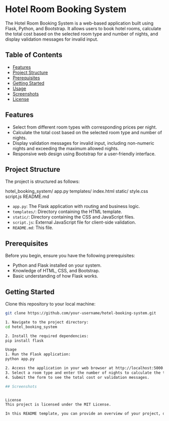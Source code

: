 # Hotel Room Booking System

The Hotel Room Booking System is a web-based application built using Flask, Python, and Bootstrap. It allows users to book hotel rooms, calculate the total cost based on the selected room type and number of nights, and display validation messages for invalid input.

## Table of Contents

- [Features](#features)
- [Project Structure](#project-structure)
- [Prerequisites](#prerequisites)
- [Getting Started](#getting-started)
- [Usage](#usage)
- [Screenshots](#Screenshots)
- [License](#license)

## Features

- Select from different room types with corresponding prices per night.
- Calculate the total cost based on the selected room type and number of nights.
- Display validation messages for invalid input, including non-numeric nights and exceeding the maximum allowed nights.
- Responsive web design using Bootstrap for a user-friendly interface.

## Project Structure

The project is structured as follows:

hotel_booking_system/
app.py
templates/
index.html
static/
style.css
script.js
README.md


- `app.py`: The Flask application with routing and business logic.
- `templates/`: Directory containing the HTML template.
- `static/`: Directory containing the CSS and JavaScript files.
- `script.js`: External JavaScript file for client-side validation.
- `README.md`: This file.

## Prerequisites

Before you begin, ensure you have the following prerequisites:

- Python and Flask installed on your system.
- Knowledge of HTML, CSS, and Bootstrap.
- Basic understanding of how Flask works.

## Getting Started

 Clone this repository to your local machine:

   ```bash
   git clone https://github.com/your-username/hotel-booking-system.git
   
1. Navigate to the project directory:
cd hotel_booking_system

2. Install the required dependencies:
pip install flask

Usage
1. Run the Flask application:
python app.py

2. Access the application in your web browser at http://localhost:5000.
3. Select a room type and enter the number of nights to calculate the total cost.
4. Submit the form to see the total cost or validation messages.

## Screenshots


License
This project is licensed under the MIT License.

In this README template, you can provide an overview of your project, describe its features, explain the project structure, list prerequisites, provide instructions for getting started and usage, include screenshots if applicable, and specify the project's license. Make sure to replace placeholders like `your-username` with the actual values relevant to your project.

